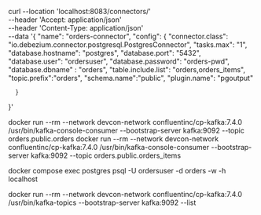 curl --location 'localhost:8083/connectors/' \
--header 'Accept: application/json' \
--header 'Content-Type: application/json' \
--data '{
  "name": "orders-connector",
  "config": {
      "connector.class": "io.debezium.connector.postgresql.PostgresConnector",
      "tasks.max": "1",
      "database.hostname": "postgres",
      "database.port": "5432",
      "database.user": "ordersuser",
      "database.password": "orders-pwd",
      "database.dbname" : "orders",
      "table.include.list": "orders,orders_items",
      "topic.prefix":"orders",
      "schema.name":"public",
      "plugin.name": "pgoutput"
      
      }
 }'


docker run --rm --network devcon-network confluentinc/cp-kafka:7.4.0 /usr/bin/kafka-console-consumer --bootstrap-server kafka:9092 --topic orders.public.orders
docker run --rm --network devcon-network confluentinc/cp-kafka:7.4.0 /usr/bin/kafka-console-consumer --bootstrap-server kafka:9092 --topic  orders.public.orders_items



docker compose exec postgres psql -U ordersuser -d orders -w -h localhost







docker run --rm --network devcon-network confluentinc/cp-kafka:7.4.0 /usr/bin/kafka-topics --bootstrap-server kafka:9092 --list